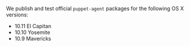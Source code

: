 We publish and test official `puppet-agent` packages for the following OS X versions:

* 10.11 El Capitan
* 10.10 Yosemite
* 10.9 Mavericks
